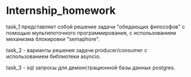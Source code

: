# Internship_homework

task_1 представляет собой решение задачи "обедающих философов" с помощью мультипоточного программирования, с использованием механизма блокировки "semaphore". 

task_2 - варианты решения задачи producer/consumer с использованием библиотеки asyncio. 

task_3 - sql запросы для демонстрационной базы данных postgres. 
